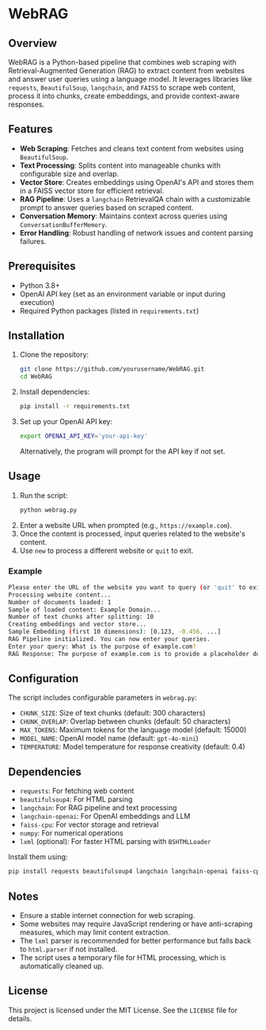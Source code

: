 # WebRAG

## Overview
WebRAG is a Python-based pipeline that combines web scraping with Retrieval-Augmented Generation (RAG) to extract content from websites and answer user queries using a language model. It leverages libraries like `requests`, `BeautifulSoup`, `langchain`, and `FAISS` to scrape web content, process it into chunks, create embeddings, and provide context-aware responses.

## Features
- **Web Scraping**: Fetches and cleans text content from websites using `BeautifulSoup`.
- **Text Processing**: Splits content into manageable chunks with configurable size and overlap.
- **Vector Store**: Creates embeddings using OpenAI's API and stores them in a FAISS vector store for efficient retrieval.
- **RAG Pipeline**: Uses a `langchain` RetrievalQA chain with a customizable prompt to answer queries based on scraped content.
- **Conversation Memory**: Maintains context across queries using `ConversationBufferMemory`.
- **Error Handling**: Robust handling of network issues and content parsing failures.

## Prerequisites
- Python 3.8+
- OpenAI API key (set as an environment variable or input during execution)
- Required Python packages (listed in `requirements.txt`)

## Installation
1. Clone the repository:
   ```bash
   git clone https://github.com/yourusername/WebRAG.git
   cd WebRAG
   ```
2. Install dependencies:
   ```bash
   pip install -r requirements.txt
   ```
3. Set up your OpenAI API key:
   ```bash
   export OPENAI_API_KEY='your-api-key'
   ```
   Alternatively, the program will prompt for the API key if not set.

## Usage
1. Run the script:
   ```bash
   python webrag.py
   ```
2. Enter a website URL when prompted (e.g., `https://example.com`).
3. Once the content is processed, input queries related to the website's content.
4. Use `new` to process a different website or `quit` to exit.

### Example
```bash
Please enter the URL of the website you want to query (or 'quit' to exit): https://example.com
Processing website content...
Number of documents loaded: 1
Sample of loaded content: Example Domain...
Number of text chunks after splitting: 10
Creating embeddings and vector store...
Sample Embedding (first 10 dimensions): [0.123, -0.456, ...]
RAG Pipeline initialized. You can now enter your queries.
Enter your query: What is the purpose of example.com?
RAG Response: The purpose of example.com is to provide a placeholder domain for illustrative purposes.
```

## Configuration
The script includes configurable parameters in `webrag.py`:
- `CHUNK_SIZE`: Size of text chunks (default: 300 characters)
- `CHUNK_OVERLAP`: Overlap between chunks (default: 50 characters)
- `MAX_TOKENS`: Maximum tokens for the language model (default: 15000)
- `MODEL_NAME`: OpenAI model name (default: `gpt-4o-mini`)
- `TEMPERATURE`: Model temperature for response creativity (default: 0.4)

## Dependencies
- `requests`: For fetching web content
- `beautifulsoup4`: For HTML parsing
- `langchain`: For RAG pipeline and text processing
- `langchain-openai`: For OpenAI embeddings and LLM
- `faiss-cpu`: For vector storage and retrieval
- `numpy`: For numerical operations
- `lxml` (optional): For faster HTML parsing with `BSHTMLLoader`

Install them using:
```bash
pip install requests beautifulsoup4 langchain langchain-openai faiss-cpu numpy
```

## Notes
- Ensure a stable internet connection for web scraping.
- Some websites may require JavaScript rendering or have anti-scraping measures, which may limit content extraction.
- The `lxml` parser is recommended for better performance but falls back to `html.parser` if not installed.
- The script uses a temporary file for HTML processing, which is automatically cleaned up.

## License
This project is licensed under the MIT License. See the `LICENSE` file for details.